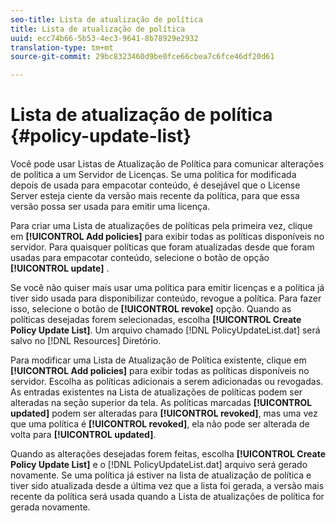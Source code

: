 ```yaml
---
seo-title: Lista de atualização de política
title: Lista de atualização de política
uuid: ecc74b66-5b53-4ec3-9641-8b78929e2932
translation-type: tm+mt
source-git-commit: 29bc8323460d9be0fce66cbea7c6fce46df20d61

---
```



# Lista de atualização de política {#policy-update-list}

Você pode usar Listas de Atualização de Política para comunicar alterações de política a um Servidor de Licenças. Se uma política for modificada depois de usada para empacotar conteúdo, é desejável que o License Server esteja ciente da versão mais recente da política, para que essa versão possa ser usada para emitir uma licença.

Para criar uma Lista de atualizações de políticas pela primeira vez, clique em **[!UICONTROL Add policies]** para exibir todas as políticas disponíveis no servidor. Para quaisquer políticas que foram atualizadas desde que foram usadas para empacotar conteúdo, selecione o botão de opção **[!UICONTROL update]** .

Se você não quiser mais usar uma política para emitir licenças e a política já tiver sido usada para disponibilizar conteúdo, revogue a política. Para fazer isso, selecione o botão de **[!UICONTROL revoke]** opção. Quando as políticas desejadas forem selecionadas, escolha **[!UICONTROL Create Policy Update List]**. Um arquivo chamado [!DNL PolicyUpdateList.dat] será salvo no [!DNL Resources] Diretório.

Para modificar uma Lista de Atualização de Política existente, clique em **[!UICONTROL Add policies]** para exibir todas as políticas disponíveis no servidor. Escolha as políticas adicionais a serem adicionadas ou revogadas. As entradas existentes na Lista de atualizações de políticas podem ser alteradas na seção superior da tela. As políticas marcadas **[!UICONTROL updated]** podem ser alteradas para **[!UICONTROL revoked]**, mas uma vez que uma política é **[!UICONTROL revoked]**, ela não pode ser alterada de volta para **[!UICONTROL updated]**.

Quando as alterações desejadas forem feitas, escolha **[!UICONTROL Create Policy Update List]** e o [!DNL PolicyUpdateList.dat] arquivo será gerado novamente. Se uma política já estiver na lista de atualização de política e tiver sido atualizada desde a última vez que a lista foi gerada, a versão mais recente da política será usada quando a Lista de atualizações de política for gerada novamente.
